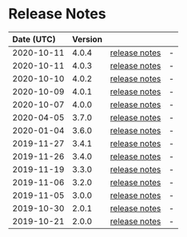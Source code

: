 # Release Notes

| Date (UTC) | Version |  |  |
| :-- | :-- | :--: | :-- |
| 2020-10-11 | 4.0.4 | [release notes](v4.0.4/README.md) | - |
| 2020-10-11 | 4.0.3 | [release notes](v4.0.3/README.md) | - |
| 2020-10-10 | 4.0.2 | [release notes](v4.0.2/README.md) | - |
| 2020-10-09 | 4.0.1 | [release notes](v4.0.1/README.md) | - |
| 2020-10-07 | 4.0.0 | [release notes](v4.0.0/README.md) | - |
| 2020-04-05 | 3.7.0 | [release notes](v3.7.0/README.md) | - |
| 2020-01-04 | 3.6.0 | [release notes](v3.6.0/README.md) | - |
| 2019-11-27 | 3.4.1 | [release notes](v3.4.1/README.md) | - |
| 2019-11-26 | 3.4.0 | [release notes](v3.4.0/README.md) | - |
| 2019-11-19 | 3.3.0 | [release notes](v3.3.0/README.md) | - |
| 2019-11-06 | 3.2.0 | [release notes](v3.2.0/README.md) | - |
| 2019-11-05 | 3.0.0 | [release notes](v3.0.0/README.md) | - |
| 2019-10-30 | 2.0.1 | [release notes](v2.0.1/README.md) | - |
| 2019-10-21 | 2.0.0 | [release notes](v2.0.0/README.md) | - |
